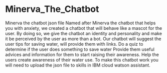 # Minerva_The_Chatbot
Minerva the chatbot json file
Named after Minerva the chatbot that helps you with anxiety, we created a chatbot that will behave like a mascot for the user. By doing so, we give the chatbot an identity and personality and make it be perceived by the user as more than a bot.
Our chatbot will suggest the user tips for saving water, will provide them with links. 
Do a quiz to determine if the user does something to save water
Provide them useful advices and information for them to start raising their awareness.
Help the users create awareness of their water use. 
To make this chatbot work you will need to upload the json file to skills in IBM cloud watson assistant.
